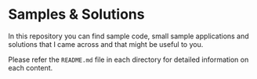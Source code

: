 # Samples & Solutions

In this repository you can find sample code, small sample applications and solutions that I came across and that might be useful to you.

Please refer the `README.md` file in each directory for detailed information on each content.
